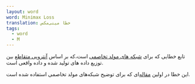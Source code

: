 ```yaml
---
layout: word
word: Minimax Loss
translation: خطا مینی‌مکس
tags:
  - word
  - M
---
```

تابع خطایی که برای [شبکه های مولد تخاصمی](g/generative_adversarial_network_(gan)) است،که بر اساس [آنتروپی متقاطع](c/cross-entropy/) بین توزیع داده های تولید شده و داده واقعی است.

این خطا در اولین [مقاله‌](https://arxiv.org/pdf/1406.2661.pdf)ای که برای توضیح شبکه‌های مولد تخاصمی استفاده شده است.